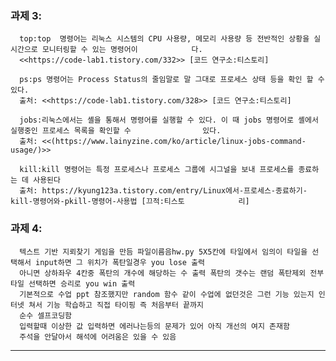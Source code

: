 ### 과제 3:
      top:top  명령어는 리눅스 시스템의 CPU 사용량, 메모리 사용량 등 전반적인 상황을 실시간으로 모니터링할 수 있는 명령어이            다. 
      <<https://code-lab1.tistory.com/332>> [코드 연구소:티스토리]
      
      ps:ps 명령어는 Process Status의 줄임말로 말 그대로 프로세스 상태 등을 확인 할 수 있다.
      출처: <<https://code-lab1.tistory.com/328>> [코드 연구소:티스토리]

      jobs:리눅스에서는 셸을 통해서 명령어를 실행할 수 있다. 이 때 jobs 명령어로 셸에서 실행중인 프로세스 목록을 확인할 수                있다.
      출처: <<(https://www.lainyzine.com/ko/article/linux-jobs-command-usage/)>>
       
      kill:kill 명령어는 특정 프로세스나 프로세스 그룹에 시그널을 보내 프로세스를 종료하는 데 사용된다
      출처: https://kyung123a.tistory.com/entry/Linux에서-프로세스-종료하기-kill-명령어와-pkill-명령어-사용법 [끄적:티스토            리]
### 과제 4:
      텍스트 기반 지뢰찾기 게임을 만듬 파일이름음hw.py 5X5칸에 타일에서 임의이 타일을 선택해서 input하면 그 위치가 폭탄일경우 you lose 출력
      아니면 상하좌우 4칸중 폭탄의 개수에 해당하는 수 출력 폭탄의 갯수는 랜덤 폭탄제외 전부타일 선택하면 승리로 you win 출력
      기본적으로 수업 ppt 참조했지만 random 함수 같이 수업에 없던것은 그런 기능 있는지 인터넷 쳐서 기능 학습하고 직접 타이핑 즉 처음부터 끝까지
      순수 셀프코딩함 
      입력할때 이상한 값 입력하면 에러나는등의 문제가 있어 아직 개선의 여지 존재함
      주석을 안달아서 해석에 어려움은 있을 수 있음




























---

